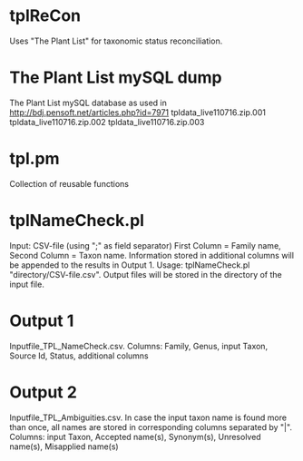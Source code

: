 # tplReCon
Uses "The Plant List" for taxonomic status reconciliation.

# The Plant List mySQL dump
The Plant List mySQL database as used in http://bdj.pensoft.net/articles.php?id=7971
tpldata_live110716.zip.001
tpldata_live110716.zip.002
tpldata_live110716.zip.003

# tpl.pm
Collection of reusable functions

# tplNameCheck.pl
  Input: CSV-file (using ";" as field separator)
    First Column = Family name, Second Column = Taxon name.
    Information stored in additional columns will be appended to the results in Output 1.
  Usage: tplNameCheck.pl "directory/CSV-file.csv". 
    Output files will be stored in the directory of the input file.

# Output 1
Inputfile_TPL_NameCheck.csv.
Columns: Family, Genus, input Taxon, Source Id, Status, additional columns

# Output 2
Inputfile_TPL_Ambiguities.csv.
In case the input taxon name is found more than once, all names are stored in corresponding columns separated by "|".
Columns: input Taxon, Accepted name(s), Synonym(s), Unresolved name(s), Misapplied name(s)
